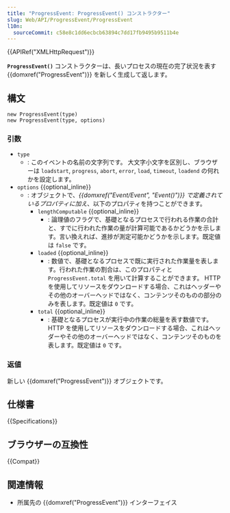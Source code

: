 ```yaml
---
title: "ProgressEvent: ProgressEvent() コンストラクター"
slug: Web/API/ProgressEvent/ProgressEvent
l10n:
  sourceCommit: c58e8c1dd6ecbcb63894c7dd17fb9495b9511b4e
---
```


{{APIRef("XMLHttpRequest")}}

**`ProgressEvent()`** コンストラクターは、長いプロセスの現在の完了状況を表す {{domxref("ProgressEvent")}} を新しく生成して返します。

## 構文

```js-nolint
new ProgressEvent(type)
new ProgressEvent(type, options)
```

### 引数

- `type`
  - : このイベントの名前の文字列です。
    大文字小文字を区別し、ブラウザーは `loadstart`, `progress`, `abort`, `error`, `load`, `timeout`, `loadend` の何れかを設定します。
- `options` {{optional_inline}}
  - : オブジェクトで、_{{domxref("Event/Event", "Event()")}} で定義されているプロパティに加え_、以下のプロパティを持つことができます。
    - `lengthComputable` {{optional_inline}}
      - : 論理値のフラグで、基礎となるプロセスで行われる作業の合計と、すでに行われた作業の量が計算可能であるかどうかを示します。言い換えれば、進捗が測定可能かどうかを示します。既定値は `false` です。
    - `loaded` {{optional_inline}}
      - : 数値で、基礎となるプロセスで既に実行された作業量を表します。行われた作業の割合は、このプロパティと `ProgressEvent.total` を用いて計算することができます。 HTTP を使用してリソースをダウンロードする場合、これはヘッダーやその他のオーバーヘッドではなく、コンテンツそのものの部分のみを表します。既定値は `0` です。
    - `total` {{optional_inline}}
      - : 基礎となるプロセスが実行中の作業の総量を表す数値です。 HTTP を使用してリソースをダウンロードする場合、これはヘッダーやその他のオーバーヘッドではなく、コンテンツそのものを表します。既定値は `0` です。

### 返値

新しい {{domxref("ProgressEvent")}} オブジェクトです。

## 仕様書

{{Specifications}}

## ブラウザーの互換性

{{Compat}}

## 関連情報

- 所属先の {{domxref("ProgressEvent")}} インターフェイス
